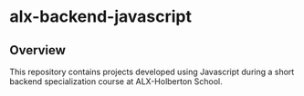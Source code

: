 # alx-backend-javascript

## Overview

This repository contains projects developed using Javascript during a short backend specialization course at ALX-Holberton School.
